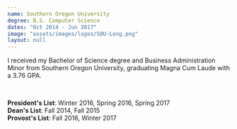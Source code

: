 ```yaml
---
name: Southern Oregon University
degree: B.S. Computer Science
dates: "Oct 2014 - Jun 2017"
image: "assets/images/logos/SOU-Long.png"
layout: null
---
```

<p>
    I received my Bachelor of Science degree and Business Administration Minor from Southern Oregon University, graduating Magna Cum Laude with a 3.76 GPA. 
</p>
<br/>
<p>
    <b>President's List</b>: Winter 2016, Spring 2016, Spring 2017
    <br/>
    <b>Dean's List</b>: Fall 2014, Fall 2015
    <br/>
    <b>Provost's List</b>: Fall 2016, Winter 2017
    <br/>
</p>